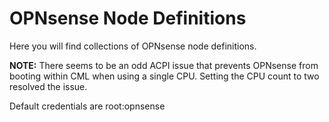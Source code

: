 # OPNsense Node Definitions

Here you will find collections of OPNsense node definitions.

**NOTE:** There seems to be an odd ACPI issue that prevents OPNsense from booting within CML when using a single CPU. Setting the CPU count to two resolved the issue.

Default credentials are root:opnsense
